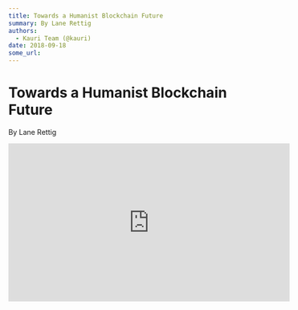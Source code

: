 ```yaml
---
title: Towards a Humanist Blockchain Future
summary: By Lane Rettig
authors:
  - Kauri Team (@kauri)
date: 2018-09-18
some_url: 
---
```


# Towards a Humanist Blockchain Future

By Lane Rettig

<div align="center"><iframe width="560" height="315" src="https://drive.google.com/file/d/1lKj8eHsg0wkFOnfIY5FcRhkuD9-ke0HU/preview" frameborder="0" allow="encrypted-media" allowfullscreen></iframe></div>